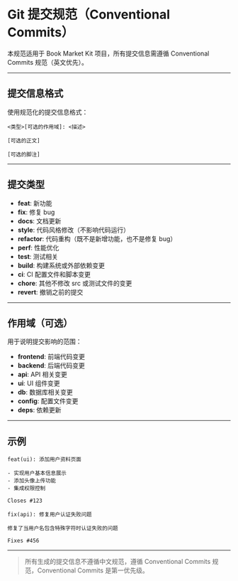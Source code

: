 # Git 提交规范（Conventional Commits）

本规范适用于 Book Market Kit 项目，所有提交信息需遵循 Conventional Commits 规范（英文优先）。

---

## 提交信息格式

使用规范化的提交信息格式：

```text
<类型>[可选的作用域]: <描述>

[可选的正文]

[可选的脚注]
```

---

## 提交类型

- **feat**: 新功能
- **fix**: 修复 bug
- **docs**: 文档更新
- **style**: 代码风格修改（不影响代码运行）
- **refactor**: 代码重构（既不是新增功能，也不是修复 bug）
- **perf**: 性能优化
- **test**: 测试相关
- **build**: 构建系统或外部依赖变更
- **ci**: CI 配置文件和脚本变更
- **chore**: 其他不修改 src 或测试文件的变更
- **revert**: 撤销之前的提交

---

## 作用域（可选）

用于说明提交影响的范围：

- **frontend**: 前端代码变更
- **backend**: 后端代码变更
- **api**: API 相关变更
- **ui**: UI 组件变更
- **db**: 数据库相关变更
- **config**: 配置文件变更
- **deps**: 依赖更新

---

## 示例

```text
feat(ui): 添加用户资料页面

- 实现用户基本信息展示
- 添加头像上传功能
- 集成权限控制

Closes #123
```

```text
fix(api): 修复用户认证失败问题

修复了当用户名包含特殊字符时认证失败的问题

Fixes #456
```

---

> 所有生成的提交信息不遵循中文规范，遵循 Conventional Commits 规范，Conventional Commits 是第一优先级。
